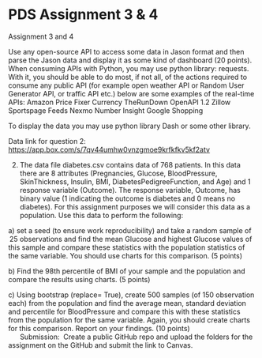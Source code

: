 # PDS Assignment 3 & 4
Assignment 3 and 4 

Use any open-source API to access some data in Jason format and then parse the Jason data and display it as some kind of dashboard (20 points).  
When consuming APIs with Python, you may use python library: requests. With it, you should be able to do most, if not all, of the actions required to consume any public API (for example open weather API or Random User Generator API, or traffic API etc.) below are some examples of the real-time APIs: 
Amazon Price
Fixer Currency
TheRunDown
OpenAPI 1.2
Zillow
Sportspage Feeds
Nexmo Number Insight
Google Shopping

To display the data you may use python library Dash or some other library.  

Data link for question 2:  https://app.box.com/s/7qv44umhw0vnzgmoe9krfkfkv5kf2atv 

2) The data file diabetes.csv contains data of 768 patients. In this data there are 8 attributes (Pregnancies, Glucose, BloodPressure, SkinThickness, Insulin, BMI, DiabetesPedigreeFunction, and Age) and 1 response variable (Outcome). The response variable, Outcome, has binary value (1 indicating the outcome is diabetes and 0 means no diabetes). For this assignment purposes we will consider this data as a population.  Use this data to perform the following:

a)  set a seed (to ensure work reproducibility) and take a random sample of  25 observations and find the mean Glucose and highest Glucose values of this sample and compare these statistics with the population statistics of the same variable. You should use charts for this comparison.    (5 points) 

b) Find the 98th percentile of BMI of your sample and the population and compare the results using charts. (5 points)

c) Using bootstrap (replace= True), create 500 samples (of 150 observation each) from the population and find the average mean, standard deviation and percentile for BloodPressure and compare this with these statistics from the population for the same variable. Again, you should create charts for this comparison. Report on your findings.  (10 points)  
 
 
 
Submission: 
Create a public GitHub repo and upload the folders for the assignment on the GitHub and submit the link to Canvas.  
